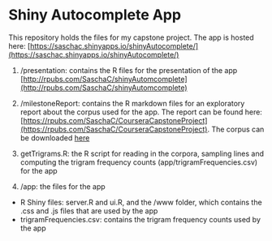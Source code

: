# Shiny Autocomplete App

This repository holds the files for my capstone project. The app is hosted here: [https://saschac.shinyapps.io/shinyAutocomplete/](https://saschac.shinyapps.io/shinyAutocomplete/)

1. /presentation: contains the R files for the presentation of the app [http://rpubs.com/SaschaC/shinyAutomcomplete](http://rpubs.com/SaschaC/shinyAutomcomplete)

2. /milestoneReport: contains the R markdown files for an exploratory report about the corpus used for the app. The report can be found here: [https://rpubs.com/SaschaC/CourseraCapstoneProject](https://rpubs.com/SaschaC/CourseraCapstoneProject). 
The corpus can be downloaded [here](https://d396qusza40orc.cloudfront.net/dsscapstone/dataset/Coursera-SwiftKey.zip)

3. getTrigrams.R: the R script for reading in the corpora, sampling lines and computing the trigram frequency counts (app/trigramFrequencies.csv) for the app

3. /app: the files for the app
  * R Shiny files: server.R and ui.R, and the /www folder, which contains the .css and .js files that are used by the app
  * trigramFrequencies.csv: contains the trigram frequency counts used by the app